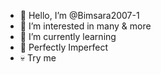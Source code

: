 - 👋 Hello, I’m @Bimsara2007-1
- 👀 I’m interested in many & more 
- 🌱 I’m currently learning 
- 🌿 Perfectly Imperfect 
- 💀  Try me

<!---
Bimsara2007-1/Bimsara2007-1 is a ✨ special ✨ repository because its `README.md` (this file) appears on your GitHub profile.
You can click the Preview link to take a look at your changes.
--->
